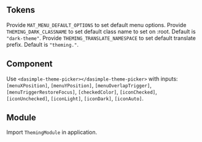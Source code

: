## Tokens

Provide `MAT_MENU_DEFAULT_OPTIONS` to set default menu options.
Provide `THEMING_DARK_CLASSNAME` to set default class name to set on :root. Default is `"dark-theme"`.
Provide `THEMING_TRANSLATE_NAMESPACE` to set default translate prefix. Default is `"theming."`.

## Component

Use `<dasimple-theme-picker></dasimple-theme-picker>` with inputs: `[menuXPosition]`, `[menuYPosition]`, `[menuOverlapTrigger]`, `[menuTriggerRestoreFocus]`, `[checkedColor]`, `[iconChecked]`, `[iconUnchecked]`, `[iconLight]`, `[iconDark]`, `[iconAuto]`.

## Module

Import `ThemingModule` in application.
